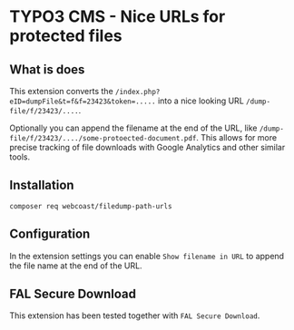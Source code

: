 # TYPO3 CMS - Nice URLs for protected files

## What is does
This extension converts the `/index.php?eID=dumpFile&t=f&f=23423&token=.....` into a
nice looking URL `/dump-file/f/23423/....`.

Optionally you can append the filename at the end of the URL, like
`/dump-file/f/23423/..../some-protoected-document.pdf`. This allows for more precise
tracking of file downloads with Google Analytics and other similar tools.

## Installation
```shell
composer req webcoast/filedump-path-urls
```

## Configuration
In the extension settings you can enable `Show filename in URL` to append the file
name at the end of the URL.

## FAL Secure Download
This extension has been tested together with `FAL Secure Download`.
